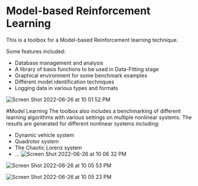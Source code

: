 # Model-based Reinforcement Learning
This is a toolbox for a Model-based Reinforcement learning technique.

Some features included:
- Database management and analysis
- A library of basis functions to be used in Data-Fitting stage
- Graphical environment for some benchmark examples
- Different model identification techniques
- Logging data in various types and formats


![Screen Shot 2022-06-26 at 10 01 52 PM](https://user-images.githubusercontent.com/47310366/175846488-35f42b62-6d23-4c62-9920-0951123ede53.png)

#Model Learning
The toolbox also includes a benchmarking of different learning algorithms with various settings on multiple nonlinear systems. The resutls are generated for different nonlinear systems including:
- Dynamic vehicle system
- Quadrotor system 
- The Chaotic Lorenz system
- ...
![Screen Shot 2022-06-26 at 10 06 32 PM](https://user-images.githubusercontent.com/47310366/175847535-25034d0c-46e2-4660-a815-e0a06aa867ae.png)

![Screen Shot 2022-06-26 at 10 05 53 PM](https://user-images.githubusercontent.com/47310366/175847552-355788d0-7057-4d9c-8d3e-36b0d0a6ec0c.png)

![Screen Shot 2022-06-26 at 10 05 23 PM](https://user-images.githubusercontent.com/47310366/175847840-41b6ed17-ea74-4b68-85e1-7e1e4c46a722.png)
